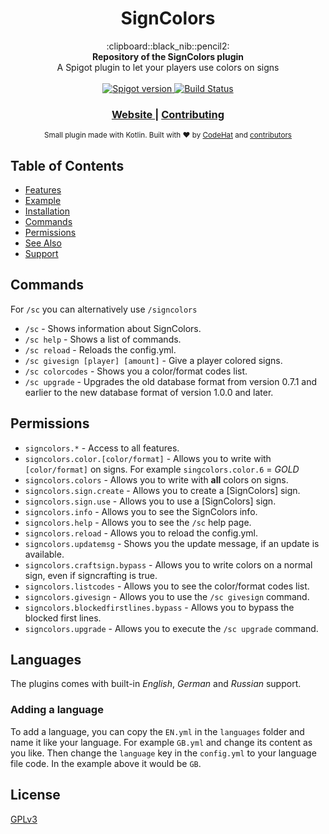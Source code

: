 <h1 align="center">SignColors</h1>

<div align="center">
  :clipboard::black_nib::pencil2:
</div>
<div align="center">
  <strong>Repository of the SignColors plugin</strong>
</div>
<div align="center">
  A Spigot plugin to let your players use colors on signs
</div>

<br />

<div align="center">
  <!-- Spigot version -->
  <a href="https://www.spigotmc.org/resources/signcolors.6135">
    <img src="https://img.shields.io/badge/spigot-v1.2.0-orange.svg?style=flat-square"
      alt="Spigot version" />
  </a>
  <!-- Build Status -->
  <a href="https://travis-ci.org/choojs/choo">
    <img src="https://img.shields.io/travis/kodehat/SignColors/master.svg?style=flat-square"
      alt="Build Status" />
  </a>
</div>

<div align="center">
  <h3>
    <a href="https://signcolors.codehat.de">
      Website
    </a>
    <span> | </span>
    <a href="https://github.com/choojs/choo/blob/master/.github/CONTRIBUTING.md">
      Contributing
    </a>
  </h3>
</div>

<div align="center">
  <sub>Small plugin made with Kotlin. Built with ❤︎ by
  <a href="https://twitter.com/codehat">CodeHat</a> and
  <a href="https://github.com/kodehat/SignColors/graphs/contributors">
    contributors
  </a>
</div>


## Table of Contents
- [Features](#features)
- [Example](#example)
- [Installation](#installation)
- [Commands](#commands)
- [Permissions](#permissions)
- [See Also](#see-also)
- [Support](#support)

## Commands

For `/sc` you can alternatively use `/signcolors`

- `/sc` - Shows information about SignColors.
- `/sc help` - Shows a list of commands.
- `/sc reload` - Reloads the config.yml.
- `/sc givesign [player] [amount]` - Give a player colored signs.
- `/sc colorcodes` - Shows you a color/format codes list.
- `/sc upgrade` - Upgrades the old database format from version 0.7.1 and earlier to the new database format of version 1.0.0 and later.

## Permissions

- `signcolors.*` - Access to all features.
- `signcolors.color.[color/format]` - Allows you to write with `[color/format]` on signs. For example `singcolors.color.6` = *GOLD*
- `signcolors.colors` - Allows you to write with **all** colors on signs.
- `signcolors.sign.create` - Allows you to create a [SignColors] sign.
- `signcolors.sign.use` - Allows you to use a [SignColors] sign.
- `signcolors.info` - Allows you to see the SignColors info.
- `signcolors.help` - Allows you to see the `/sc` help page.
- `signcolors.reload` - Allows you to reload the config.yml.
- `signcolors.updatemsg` - Shows you the update message, if an update is available.
- `signcolors.craftsign.bypass` - Allows you to write colors on a normal sign, even if signcrafting is true.
- `signcolors.listcodes` - Allows you to see the color/format codes list.
- `signcolors.givesign` - Allows you to use the `/sc givesign` command.
- `signcolors.blockedfirstlines.bypass` - Allows you to bypass the blocked first lines.
- `signcolors.upgrade` - Allows you to execute the `/sc upgrade` command.

## Languages

The plugins comes with built-in *English*, *German* and *Russian* support.

### Adding a language

To add a language, you can copy the `EN.yml` in the `languages` folder and name it like
your language. For example `GB.yml` and change its content as you like. Then change the `language` key
in the `config.yml` to your language file code. In the example above it would be `GB`.

## License

[GPLv3](https://tldrlegal.com/license/gnu-general-public-license-v3-(gpl-3))
